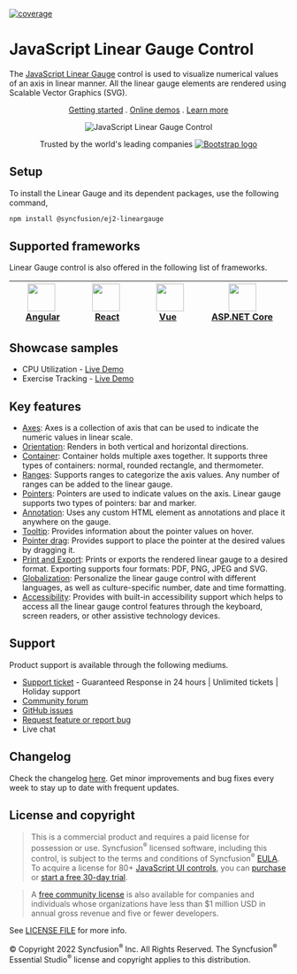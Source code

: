 [![coverage](http://ej2.syncfusion.com/badges/ej2-lineargauge/coverage.svg)](http://ej2.syncfusion.com/badges/ej2-lineargauge)

# JavaScript Linear Gauge Control

The [JavaScript Linear Gauge](https://www.syncfusion.com/javascript-ui-controls/js-linear-gauge?utm_source=npm&utm_medium=listing&utm_campaign=javascript-lineargauge-npm) control is used to visualize numerical values of an axis in linear manner. All the linear gauge elements are rendered using Scalable Vector Graphics (SVG).

<p align="center">
    <a href="https://ej2.syncfusion.com/documentation/linear-gauge/getting-started/?utm_source=npm&utm_medium=listing&utm_campaign=javascript-lineargauge-npm">Getting started</a> . 
    <a href="https://ej2.syncfusion.com/demos/?utm_source=npm&utm_medium=listing&utm_campaign=javascript-lineargauge-npm#/material/linear-gauge/default.html">Online demos</a> . 
    <a href="https://www.syncfusion.com/javascript-ui-controls/js-linear-gauge?utm_source=npm&utm_medium=listing&utm_campaign=javascript-lineargauge-npm">Learn more</a>
</p>

<p align="center">
    <img src="https://raw.githubusercontent.com/SyncfusionExamples/nuget-img/master/javascript/javascript-linear-gauge.png" alt="JavaScript Linear Gauge Control">
</p>

<p align="center">
Trusted by the world's leading companies
  <a href="https://www.syncfusion.com">
    <img src="https://raw.githubusercontent.com/SyncfusionExamples/nuget-img/master/syncfusion/syncfusion-trusted-companies.webp" alt="Bootstrap logo">
  </a>
</p>

## Setup

To install the Linear Gauge and its dependent packages, use the following command,

```sh
npm install @syncfusion/ej2-lineargauge
```

## Supported frameworks

Linear Gauge control is also offered in the following list of frameworks.

| [<img src="https://ej2.syncfusion.com/github/images/angular.svg" height="50" />](https://www.syncfusion.com/angular-ui-components?utm_medium=listing&utm_source=github)<br/>&nbsp;&nbsp;&nbsp;&nbsp;&nbsp;[Angular](https://www.syncfusion.com/angular-ui-components?utm_medium=listing&utm_source=github)&nbsp;&nbsp;&nbsp;&nbsp; | [<img src="https://ej2.syncfusion.com/github/images/react.svg"  height="50" />](https://www.syncfusion.com/react-ui-components?utm_medium=listing&utm_source=github)<br/>&nbsp;&nbsp;&nbsp;&nbsp;&nbsp;&nbsp;&nbsp;[React](https://www.syncfusion.com/react-ui-components?utm_medium=listing&utm_source=github)&nbsp;&nbsp;&nbsp;&nbsp;&nbsp;&nbsp; | [<img src="https://ej2.syncfusion.com/github/images/vue.svg" height="50" />](https://www.syncfusion.com/vue-ui-components?utm_medium=listing&utm_source=github)<br/>&nbsp;&nbsp;&nbsp;&nbsp;&nbsp;&nbsp;&nbsp;[Vue](https://www.syncfusion.com/vue-ui-components?utm_medium=listing&utm_source=github)&nbsp;&nbsp;&nbsp;&nbsp;&nbsp;&nbsp;&nbsp;&nbsp;&nbsp; | [<img src="https://ej2.syncfusion.com/github/images/netcore.svg" height="50" />](https://www.syncfusion.com/aspnet-core-ui-controls?utm_medium=listing&utm_source=github)<br/>&nbsp;&nbsp;[ASP.NET&nbsp;Core](https://www.syncfusion.com/aspnet-core-ui-controls?utm_medium=listing&utm_source=github)&nbsp;&nbsp; | [<img src="https://ej2.syncfusion.com/github/images/netmvc.svg" height="50" />](https://www.syncfusion.com/aspnet-mvc-ui-controls?utm_medium=listing&utm_source=github)<br/>&nbsp;&nbsp;[ASP.NET&nbsp;MVC](https://www.syncfusion.com/aspnet-mvc-ui-controls?utm_medium=listing&utm_source=github)&nbsp;&nbsp; | 
| :-----: | :-----: | :-----: | :-----: | :-----: |

## Showcase samples

* CPU Utilization - [Live Demo](https://ej2.syncfusion.com/demos/?utm_source=npm&utm_campaign=javascript-lineargauge-npm#/material/linear-gauge/annotation.html)
* Exercise Tracking - [Live Demo](https://ej2.syncfusion.com/demos/?utm_source=npm&utm_campaign=javascript-lineargauge-npm#/material/linear-gauge/data.html)

## Key features

* [Axes](https://ej2.syncfusion.com/documentation/linear-gauge/axis/?utm_source=npm&utm_campaign=javascript-lineargauge-npm): Axes is a collection of axis that can be used to indicate the numeric values in linear scale.
* [Orientation](https://ej2.syncfusion.com/documentation/linear-gauge/axis/?utm_source=npm&utm_campaign=javascript-lineargauge-npm#orientation): Renders in both vertical and horizontal directions.
* [Container](https://ej2.syncfusion.com/demos/?utm_source=npm&utm_campaign=javascript-lineargauge-npm#/material/linear-gauge/container.html): Container holds multiple axes together. It supports three types of containers: normal, rounded rectangle, and thermometer.
* [Ranges](https://ej2.syncfusion.com/documentation/linear-gauge/ranges/?utm_source=npm&utm_campaign=javascript-lineargauge-npm): Supports ranges to categorize the axis values. Any number of ranges can be added to the linear gauge.
* [Pointers](https://ej2.syncfusion.com/documentation/linear-gauge/pointers/?utm_source=npm&utm_campaign=javascript-lineargauge-npm): Pointers are used to indicate values on the axis. Linear gauge supports two types of pointers: bar and marker.
* [Annotation](https://ej2.syncfusion.com/documentation/linear-gauge/annotations/?utm_source=npm&utm_campaign=javascript-lineargauge-npm): Uses any custom HTML element as annotations and place it anywhere on the gauge.
* [Tooltip](https://ej2.syncfusion.com/documentation/linear-gauge/user-interaction/?utm_source=npm&utm_campaign=javascript-lineargauge-npm#tooltip): Provides information about the pointer values on hover.
* [Pointer drag](https://ej2.syncfusion.com/documentation/linear-gauge/user-interaction/?utm_source=npm&utm_campaign=javascript-lineargauge-npm#pointer-drag): Provides support to place the pointer at the desired values by dragging it.
* [Print and Export](https://ej2.syncfusion.com/documentation/linear-gauge/linear-gauge-print-and-export/?utm_source=npm&utm_campaign=javascript-lineargauge-npm): Prints or exports the rendered linear gauge to a desired format. Exporting supports four formats: PDF, PNG, JPEG and SVG.
* [Globalization](https://ej2.syncfusion.com/documentation/linear-gauge/internationalization/?utm_source=npm&utm_campaign=javascript-lineargauge-npm): Personalize the linear gauge control with different languages, as well as culture-specific number, date and time formatting.
* [Accessibility](https://ej2.syncfusion.com/documentation/linear-gauge/accessibility/?utm_source=npm&utm_campaign=javascript-lineargauge-npm): Provides with built-in accessibility support which helps to access all the linear gauge control features through the keyboard, screen readers, or other assistive technology devices.

## Support

Product support is available through the following mediums.

* [Support ticket](https://support.syncfusion.com/support/tickets/create) - Guaranteed Response in 24 hours | Unlimited tickets | Holiday support
* [Community forum](https://www.syncfusion.com/forums/essential-js2?utm_source=npm&utm_medium=listing&utm_campaign=javascript-lineargauge-npm)
* [GitHub issues](https://github.com/syncfusion/ej2-javascript-ui-controls/issues/new)
* [Request feature or report bug](https://www.syncfusion.com/feedback/javascript?utm_source=npm&utm_medium=listing&utm_campaign=javascript-lineargauge-npm)
* Live chat

## Changelog

Check the changelog [here](https://github.com/syncfusion/ej2-javascript-ui-controls/blob/master/controls/lineargauge/CHANGELOG.md?utm_source=npm&utm_campaign=javascript-lineargauge-npm). Get minor improvements and bug fixes every week to stay up to date with frequent updates.

## License and copyright

> This is a commercial product and requires a paid license for possession or use. Syncfusion<sup>®</sup> licensed software, including this control, is subject to the terms and conditions of Syncfusion<sup>®</sup> [EULA](https://www.syncfusion.com/eula/es/). To acquire a license for 80+ [JavaScript UI controls](https://www.syncfusion.com/javascript-ui-controls), you can [purchase](https://www.syncfusion.com/sales/products) or [start a free 30-day trial](https://www.syncfusion.com/account/manage-trials/start-trials).

> A [free community license](https://www.syncfusion.com/products/communitylicense) is also available for companies and individuals whose organizations have less than $1 million USD in annual gross revenue and five or fewer developers.

See [LICENSE FILE](https://github.com/syncfusion/ej2-javascript-ui-controls/blob/master/controls/lineargauge/license?utm_source=npm&utm_campaign=javascript-lineargauge-npm) for more info.

&copy; Copyright 2022 Syncfusion<sup>®</sup> Inc. All Rights Reserved. The Syncfusion<sup>®</sup> Essential Studio<sup>®</sup> license and copyright applies to this distribution.